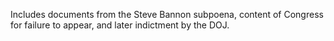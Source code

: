 Includes documents from the Steve Bannon subpoena, content of Congress for failure to appear, and later indictment by the DOJ.
